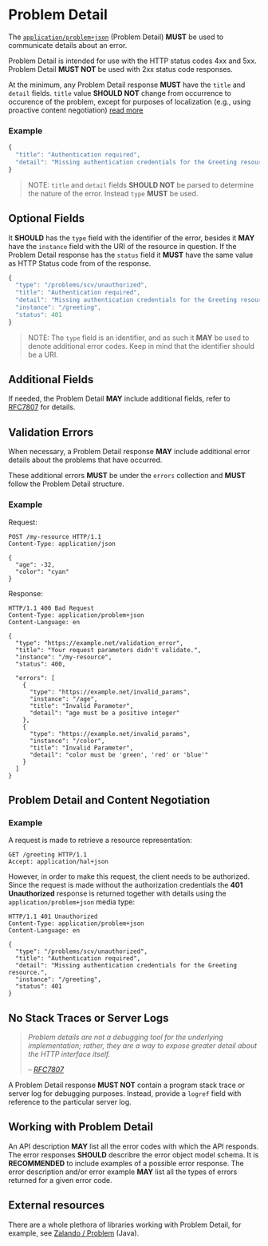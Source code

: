 # Problem Detail

The [`application/problem+json`](https://tools.ietf.org/html/rfc7807) \(Problem Detail\) **MUST** be used to communicate details about an error.

Problem Detail is intended for use with the HTTP status codes 4xx and 5xx. Problem Detail **MUST NOT** be used with 2xx status code responses.

At the minimum, any Problem Detail response **MUST** have the `title` and `detail` fields. `title` value **SHOULD NOT** change from occurrence to occurence of the problem, except for purposes of localization \(e.g., using proactive content negotiation\) [read more](https://tools.ietf.org/html/rfc7807#section-3.1)

### Example

```javascript
{
  "title": "Authentication required",
  "detail": "Missing authentication credentials for the Greeting resource."
}
```

> NOTE: `title` and `detail` fields **SHOULD NOT** be parsed to determine the nature of the error. Instead `type` **MUST** be used.

## Optional Fields

It **SHOULD** has the `type` field with the identifier of the error, besides it **MAY** have the `instance` field with the URI of the resource in question. If the Problem Detail response has the `status` field it **MUST** have the same value as HTTP Status code from of the response.

```javascript
{
  "type": "/problems/scv/unauthorized",
  "title": "Authentication required",
  "detail": "Missing authentication credentials for the Greeting resource.",
  "instance": "/greeting",
  "status": 401
}
```

> NOTE: The `type` field is an identifier, and as such it **MAY** be used to denote additional error codes. Keep in mind that the identifier should be a URI.

## Additional Fields

If needed, the Problem Detail **MAY** include additional fields, refer to [RFC7807](https://tools.ietf.org/html/rfc7807) for details.

## Validation Errors

When necessary, a Problem Detail response **MAY** include additional error details about the problems that have occurred.

These additional errors **MUST** be under the `errors` collection and **MUST** follow the Problem Detail structure.

### Example

Request:

```text
POST /my-resource HTTP/1.1
Content-Type: application/json

{
  "age": -32,
  "color": "cyan"
}
```

Response:

```text
HTTP/1.1 400 Bad Request
Content-Type: application/problem+json
Content-Language: en

{
  "type": "https://example.net/validation_error",
  "title": "Your request parameters didn't validate.",
  "instance": "/my-resource",
  "status": 400,

  "errors": [
    {
      "type": "https://example.net/invalid_params",
      "instance": "/age",
      "title": "Invalid Parameter",
      "detail": "age must be a positive integer"
    },
    {
      "type": "https://example.net/invalid_params",
      "instance": "/color",
      "title": "Invalid Parameter",
      "detail": "color must be 'green', 'red' or 'blue'"
    }
  ]
}
```

## Problem Detail and Content Negotiation

### Example

A request is made to retrieve a resource representation:

```text
GET /greeting HTTP/1.1
Accept: application/hal+json
```

However, in order to make this request, the client needs to be authorized. Since the request is made without the authorization credentials the **401 Unauthorized** response is returned together with details using the `application/problem+json` media type:

```text
HTTP/1.1 401 Unauthorized
Content-Type: application/problem+json
Content-Language: en

{
  "type": "/problems/scv/unauthorized",
  "title": "Authentication required",
  "detail": "Missing authentication credentials for the Greeting resource.",
  "instance": "/greeting",
  "status": 401
}
```

## No Stack Traces or Server Logs

> _Problem details are not a debugging tool for the underlying implementation; rather, they are a way to expose greater detail about the HTTP interface itself._
>
> _–_ [_RFC7807_](https://tools.ietf.org/html/rfc7807)

A Problem Detail response **MUST NOT** contain a program stack trace or server log for debugging purposes. Instead, provide a `logref` field with reference to the particular server log.

## Working with Problem Detail

An API description **MAY** list all the error codes with which the API responds. The error responses **SHOULD** describre the error object model schema. It is **RECOMMENDED** to include examples of a possible error response. The error description and/or error example **MAY** list all the types of errors returned for a given error code.

## External resources

There are a whole plethora of libraries working with Problem Detail, for example, see [Zalando / Problem](https://github.com/zalando/problem) \(Java\).

